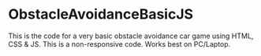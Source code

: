 # ObstacleAvoidanceBasicJS
This is the code for a very basic obstacle avoidance car game using HTML, CSS &amp; JS. 
This is a non-responsive code. Works best on PC/Laptop.
